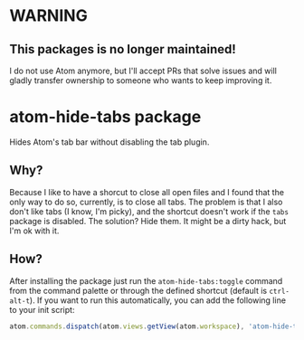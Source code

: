 # WARNING
## This packages is no longer maintained!

I do not use Atom anymore, but I'll accept PRs that solve issues and will gladly transfer ownership to someone who wants to keep improving it.

# atom-hide-tabs package

Hides Atom's tab bar without disabling the tab plugin.

## Why?

Because I like to have a shorcut to close all open files and I found that the only way to do so, currently, is to close all tabs. The problem is that I also don't like tabs (I know, I'm picky), and the shortcut doesn't work if the `tabs` package is disabled. The solution? Hide them. It might be a dirty hack, but I'm ok with it.

## How?

After installing the package just run the `atom-hide-tabs:toggle` command from the command palette or through the defined shortcut (default is `ctrl-alt-t`). If you want to run this automatically, you can add the following line to your init script:

```javascript
atom.commands.dispatch(atom.views.getView(atom.workspace), 'atom-hide-tabs:toggle');
```
